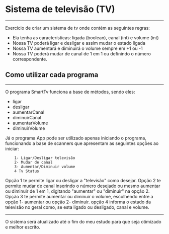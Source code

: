 # Sistema de televisão (TV)
---

Exercício de criar um sistema de tv onde contém as seguintes regras:

- Ela tenha as características: ligada (boolean), canal (int) e volume (int)
- Nossa TV poderá ligar e desligar e assim mudar o estado ligada
- Nossa TV aumentará e diminuirá o volume sempre em +1 ou -1
- Nossa TV poderá mudar de canal de 1 em 1 ou definindo o número correspondente.


## Como utilizar cada programa
---

O programa SmartTv funciona a base de métodos, sendo eles:

- ligar
- desligar
- aumentarCanal
- diminuirCanal
- aumentarVolume
- diminuirVolume

Já o programa App pode ser utilizado apenas iniciando o programa, funcionando a base de scanners que apresentam as seguintes opções ao iniciar:

        1- Ligar/Desligar televisão
        2- Mudar de canal
        3- Aumentar/Diminuir volume
        4 Tv Status

Opção 1 te permite ligar ou desligar a "televisão" como desejar.
Opção 2 te permite mudar de canal inserindo o número desejado ou mesmo aumentar ou diminuir de 1 em 1, digitando "aumentar" ou "diminuir" na opção 2.
Opção 3 te permite aumentar ou diminuir o volume, escolhendo entre a opção 1- aumentar ou opção 2- diminuir.
opção 4 informa o estado da televisão no geral como, se esta ligado ou desligado, canal e volume.

---

O sistema será atualizado até o fim do meu estudo para que seja otimizado e melhor escrito.
